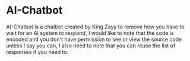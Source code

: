 # AI-Chatbot

AI-Chatbot is a chatbot created by King Zayy to remove how you have to wait for an AI system to respond, I would like to note that the code is encoded and you don't have permission to see or view the source code unless I say you can, I also need to note that you can reuse the list of responses if you need to.

